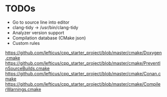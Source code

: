 # TODOs

- Go to source line into editor
- clang-tidy -> /usr/bin/clang-tidy
- Analyzer version support
- Compilation database (CMake json)
- Custom rules

https://github.com/lefticus/cpp_starter_project/blob/master/cmake/Doxygen.cmake
https://github.com/lefticus/cpp_starter_project/blob/master/cmake/PreventInSourceBuilds.cmake
https://github.com/lefticus/cpp_starter_project/blob/master/cmake/Conan.cmake
https://github.com/lefticus/cpp_starter_project/blob/master/cmake/CompilerWarnings.cmake
